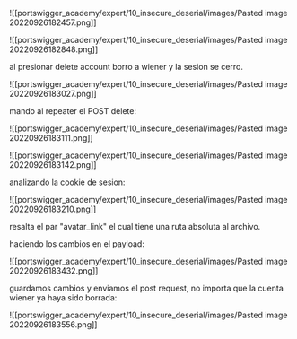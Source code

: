 ![[portswigger_academy/expert/10_insecure_deserial/images/Pasted image 20220926182457.png]]

![[portswigger_academy/expert/10_insecure_deserial/images/Pasted image 20220926182848.png]]

al presionar delete account borro a wiener y la sesion se cerro.

![[portswigger_academy/expert/10_insecure_deserial/images/Pasted image 20220926183027.png]]

mando al repeater el POST delete:

![[portswigger_academy/expert/10_insecure_deserial/images/Pasted image 20220926183111.png]]

![[portswigger_academy/expert/10_insecure_deserial/images/Pasted image 20220926183142.png]]

analizando la cookie de sesion:

![[portswigger_academy/expert/10_insecure_deserial/images/Pasted image 20220926183210.png]]

resalta el par "avatar_link" el cual tiene una ruta absoluta al archivo.

haciendo los cambios en el payload:

![[portswigger_academy/expert/10_insecure_deserial/images/Pasted image 20220926183432.png]]

guardamos cambios y enviamos el post request, no importa que la cuenta wiener ya haya sido borrada:

![[portswigger_academy/expert/10_insecure_deserial/images/Pasted image 20220926183556.png]]

